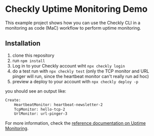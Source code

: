 # Checkly Uptime Monitoring Demo

This example project shows how you can use the Checkly CLI in a monitoring as code (MaC) workflow to perform uptime monitoring. 

## Installation

1. clone this repository
2. run `npm install`
3. Log in to your Checkly account wiht `npx checkly login`
3. do a test run with `npx checkly test` (only the TCP monitor and URL pinger will run, since the heartbeat monitor can't really run ad hoc)
4. preview a deploy to your account with `npx checkly deploy -p`

you should see an output like:

```bash
Create:
    HeartbeatMonitor: heartbeat-newsletter-2
    TcpMonitor: hello-tcp-2
    UrlMonitor: url-pinger-3
```

For more information, check the [reference documentation on Uptime Monitoring](https://www.checklyhq.com/docs/cli/constructs-reference/#uptime-monitors). 